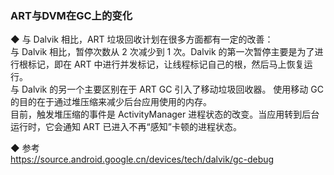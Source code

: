 ### ART与DVM在GC上的变化  

◆ 与 Dalvik 相比，ART 垃圾回收计划在很多方面都有一定的改善：  
与 Dalvik 相比，暂停次数从 2 次减少到 1 次。Dalvik 的第一次暂停主要是为了进行根标记，即在 ART 中进行并发标记，让线程标记自己的根，然后马上恢复运行。    
与 Dalvik 的另一个主要区别在于 ART GC 引入了移动垃圾回收器。  使用移动 GC 的目的在于通过堆压缩来减少后台应用使用的内存。  
目前，触发堆压缩的事件是 ActivityManager 进程状态的改变。当应用转到后台运行时，它会通知 ART 已进入不再“感知”卡顿的进程状态。  


◆ 参考  
https://source.android.google.cn/devices/tech/dalvik/gc-debug  
